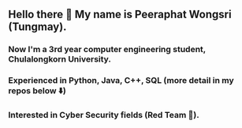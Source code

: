 ## Hello there 👋 My name is Peeraphat Wongsri (Tungmay).
### Now I'm a 3rd year computer engineering student, Chulalongkorn University.
### Experienced in Python, Java, C++, SQL (more detail in my repos below ⬇️)
### Interested in Cyber Security fields (Red Team 🔴).

<!--
**bananagrill/bananagrill** is a ✨ _special_ ✨ repository because its `README.md` (this file) appears on your GitHub profile.

Here are some ideas to get you started:

- 🔭 I’m currently working on ...
- 🌱 I’m currently learning ...
- 👯 I’m looking to collaborate on ...
- 🤔 I’m looking for help with ...
- 💬 Ask me about ...
- 📫 How to reach me: ...
- 😄 Pronouns: ...
- ⚡ Fun fact: ...
-->
